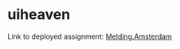 # uiheaven

Link to deployed assignment: <a href="https://melding-amsterdam.yannickvisbeek.com">Melding.Amsterdam</a>

